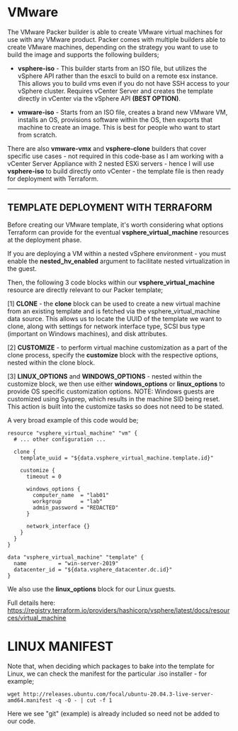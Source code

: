 # VMware
The VMware Packer builder is able to create VMware virtual machines for use with any VMware product. Packer comes with multiple builders able to create VMware machines, depending on the strategy you want to use to build the image and supports the following builders;

- **vsphere-iso** - This builder starts from an ISO file, but utilizes the vSphere API rather than the esxcli to build on a remote esx instance. This allows you to build vms even if you do not have SSH access to your vSphere cluster. Requires vCenter Server and creates the template directly in vCenter via the vSphere API **(BEST OPTION)**.

- **vmware-iso** - Starts from an ISO file, creates a brand new VMware VM, installs an OS, provisions software within the OS, then exports that machine to create an image. This is best for people who want to start from scratch.

There are also **vmware-vmx** and **vsphere-clone** builders that cover specific use cases - not required in this code-base as I am working with a vCenter Server Appliance with 2 nested ESXi servers - hence I will use **vsphere-iso** to build directly onto vCenter - the template file is then ready for deployment with Terraform.

---

## TEMPLATE DEPLOYMENT WITH TERRAFORM

Before creating our VMware template, it's worth considering what options Terraform can provide for the eventual **vsphere_virtual_machine** resources at the deployment phase.

If you are deploying a VM within a nested vSphere environment - you must enable the **nested_hv_enabled** argument to facilitate nested virtualization in the guest.

Then, the following 3 code blocks within our **vsphere_virtual_machine** resource are directly relevant to our Packer template;

[1] **CLONE** - the **clone** block can be used to create a new virtual machine from an existing template and is fetched via the vsphere_virtual_machine data source. This allows us to locate the UUID of the template we want to clone, along with settings for network interface type, SCSI bus type (important on Windows machines), and disk attributes.

[2] **CUSTOMIZE** - to perform virtual machine customization as a part of the clone process, specify the **customize** block with the respective options, nested within the clone block.

[3] **LINUX_OPTIONS** and **WINDOWS_OPTIONS** - nested within the customize block, we then use either **windows_options** or **linux_options** to provide OS specific customization options. NOTE: Windows guests are customized using Sysprep, which results in the machine SID being reset. This action is built into the customize tasks so does not need to be stated.


A very broad example of this code would be;

```
resource "vsphere_virtual_machine" "vm" {
  # ... other configuration ...

  clone {
    template_uuid = "${data.vsphere_virtual_machine.template.id}"

    customize {
      timeout = 0

      windows_options {
        computer_name  = "lab01"
        workgroup      = "lab"
        admin_password = "REDACTED"
      }

      network_interface {}
    }
  }
}

data "vsphere_virtual_machine" "template" {
  name          = "win-server-2019"
  datacenter_id = "${data.vsphere_datacenter.dc.id}"
}
```
We also use the **linux_options** block for our Linux guests.

Full details here: https://registry.terraform.io/providers/hashicorp/vsphere/latest/docs/resources/virtual_machine

# LINUX MANIFEST

Note that, when deciding which packages to bake into the template for Linux, we can check the manifest for the particular .iso installer - for example;

```
wget http://releases.ubuntu.com/focal/ubuntu-20.04.3-live-server-amd64.manifest -q -O - | cut -f 1 
```
Here we see "git" (example) is already included so need not be added to our code.